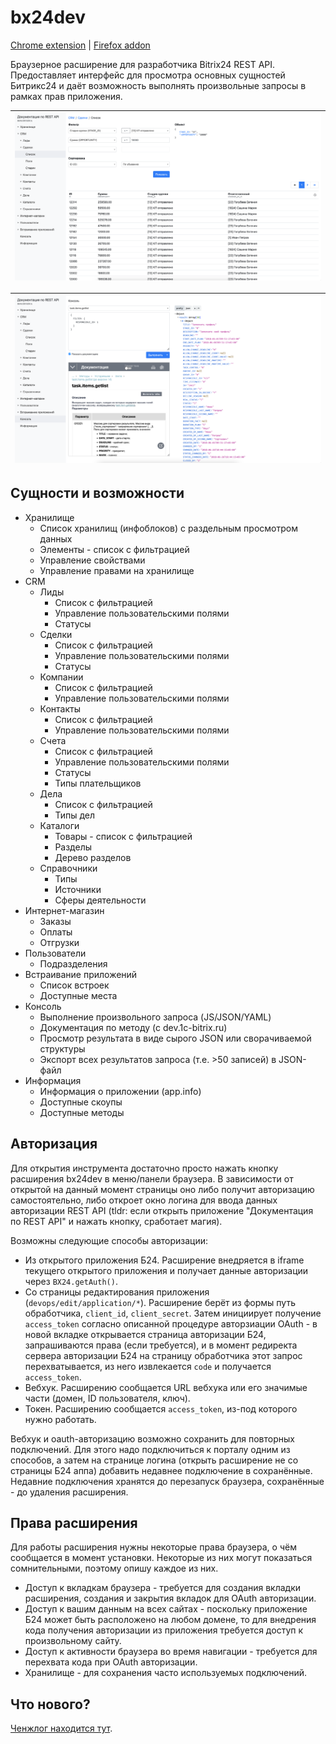 # bx24dev

[Chrome extension](https://chrome.google.com/webstore/detail/bx24dev/kfgdjkelnopegmkhnknblmhhomlmofan/related) | [Firefox addon](https://addons.mozilla.org/en-US/firefox/addon/bx24dev/)

Браузерное расширение для разработчика Bitrix24 REST API. Предоставляет интерфейс для просмотра основных сущностей Битрикс24 
и даёт возможность выполнять произвольные запросы в рамках прав приложения.

| ![Deals list screenshot](docs/deals.png) |
| ------ |

| ![Console screenshot](docs/console.png) |
| ------ |

## Сущности и возможности
* Хранилище
  * Список хранилищ (инфоблоков) с раздельным просмотром данных
  * Элементы - список с фильтрацией
  * Управление свойствами
  * Управление правами на хранилище
* CRM
  * Лиды 
    * Список с фильтрацией
    * Управление пользовательскими полями
    * Статусы
  * Сделки
    * Список с фильтрацией
    * Управление пользовательскими полями
    * Статусы
  * Компании
    * Список с фильтрацией
    * Управление пользовательскими полями
  * Контакты
    * Список с фильтрацией
    * Управление пользовательскими полями
  * Счета
    * Список с фильтрацией
    * Управление пользовательскими полями
    * Статусы
    * Типы плательщиков
  * Дела
    * Список с фильтрацией
    * Типы дел
  * Каталоги
    * Товары - список с фильтрацией
    * Разделы
    * Дерево разделов
  * Справочники
    * Типы
    * Источники
    * Сферы деятельности
* Интернет-магазин
  * Заказы
  * Оплаты
  * Отгрузки
* Пользователи
  * Подразделения
* Встраивание приложений
  * Список встроек
  * Доступные места
* Консоль
  * Выполнение произвольного запроса (JS/JSON/YAML)
  * Документация по методу (с dev.1c-bitrix.ru)
  * Просмотр результата в виде сырого JSON или сворачиваемой структуры
  * Экспорт всех результатов запроса (т.е. >50 записей) в JSON-файл
* Информация
  * Информация о приложении (app.info)
  * Доступные скоупы
  * Доступные методы
  
## Авторизация
Для открытия инструмента достаточно просто нажать кнопку расширения bx24dev в меню/панели браузера. В зависимости от открытой на данный момент страницы
оно либо получит авторизацию самостоятельно, либо откроет окно логина для ввода данных авторизации REST API (tldr: если открыть приложение "Документация по REST API" и нажать кнопку, сработает магия).

Возможны следующие способы авторизации:
* Из открытого приложения Б24. Расширение внедряется в iframe текущего открытого приложения и получает данные авторизации через `BX24.getAuth()`.
* Со страницы редактирования приложения (`devops/edit/application/*`). Расширение берёт из формы путь обработчика, `client_id`, `client_secret`. 
Затем инициирует получение `access_token` согласно описанной процедуре авторзиации OAuth - в новой вкладке открывается страница авторизации Б24, 
запрашиваются права (если требуется), и в момент редиректа сервера авторизации Б24 на страницу обработчика этот запрос перехватывается, 
из него извлекается `code` и получается `access_token`.
* Вебхук. Расширению сообщается URL вебхука или его значимые части (домен, ID пользователя, ключ).
* Токен. Расширению сообщается `access_token`, из-под которого нужно работать.

Вебхук и oauth-авторизацию возможно сохранить для повторных подключений. Для этого надо подключиться к порталу одним из способов, а затем на странице логина (открыть расширение не со страницы Б24 аппа) добавить недавнее подключение в сохранённые. Недавние подключения хранятся до перезапуск браузера, сохранённые - до удаления расширения.

## Права расширения
Для работы расширения нужны некоторые права браузера, о чём сообщается в момент установки. Некоторые из них могут показаться сомнительными, поэтому опишу каждое из них.
* Доступ к вкладкам браузера - требуется для создания вкладки расширения, создания и закрытия вкладок для OAuth авторизации.
* Доступ к вашим данным на всех сайтах   - поскольку приложение Б24 может быть расположено на любом домене, то для внедрения кода получения авторизации из приложения 
требуется доступ к произвольному сайту.
* Доступ к активности браузера во время навигации - требуется для перехвата кода при OAuth авторизации.
* Хранилище - для сохранения часто используемых подключений.

## Что нового?
[Ченжлог находится тут](https://github.com/unnamed777/bx24dev/releases).
